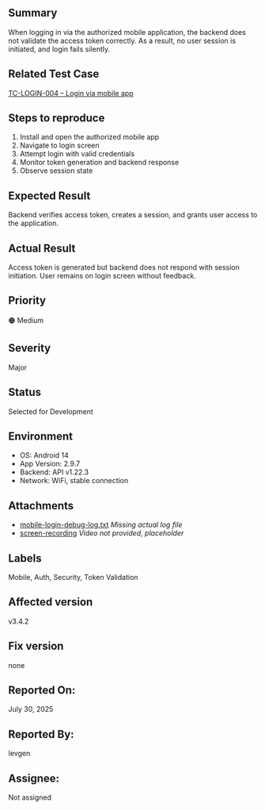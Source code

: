 ## Summary  
When logging in via the authorized mobile application, the backend does not validate the access token correctly. As a result, no user session is initiated, and login fails silently.

## Related Test Case  
[TC-LOGIN-004 – Login via mobile app](../Test_Cases/Web/Login_Form/Login_Positive.md#tc-login-004--login-via-mobile-app)

## Steps to reproduce  
1. Install and open the authorized mobile app  
2. Navigate to login screen  
3. Attempt login with valid credentials  
4. Monitor token generation and backend response  
5. Observe session state

## Expected Result  
Backend verifies access token, creates a session, and grants user access to the application.

## Actual Result  
Access token is generated but backend does not respond with session initiation. User remains on login screen without feedback.

## Priority  
🟠 Medium

## Severity  
Major

## Status  
Selected for Development

## Environment  
- OS: Android 14  
- App Version: 2.9.7  
- Backend: API v1.22.3  
- Network: WiFi, stable connection

## Attachments  
- [mobile-login-debug-log.txt](link-to-log) *Missing actual log file*  
- [screen-recording](link-to-video) *Video not provided, placeholder*

## Labels  
Mobile, Auth, Security, Token Validation

## Affected version  
v3.4.2

## Fix version  
none

## Reported On: 
July 30, 2025  

## Reported By: 
Ievgen  

## Assignee: 
Not assigned